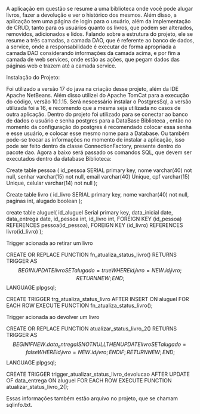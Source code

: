 A aplicação em questão se resume a uma biblioteca onde você pode alugar livros, fazer a devolução e ver o histórico dos mesmos. Além disso, a aplicação tem uma página de login para o usuário, além da implementação de CRUD, tanto para os usuários quanto os livros,
que podem ser alterados, removidos, adicionados e lidos. Falando sobre a estrutura do projeto, ele se resume a três camadas, a camada DAO, que é referente ao banco de dados, a service, onde a responsabilidade é executar de forma apropriada a camada DAO considerando informações da camada acima, e por fim a camada de web services, onde estão as ações, que pegam dados das páginas web e trazem até a camada service.


Instalação do Projeto:

  Foi utilizado a versão 17 do java na criação desse projeto, além da IDE Apache NetBeans. Além disso utilizei do Apache TomCat para a execução do código, versão 10.1.15.
  Será nescessário instalar o PostgresSql, a versão utilizada foi a 16, e recomendo que a mesma seja utilizada no casos de outra aplicação.
Dentro do projeto foi utilizado para se conectar ao banco de dados o usuário e senha postgres para a DataBase Biblioteca , então no momento da configuração do postgres é recomendado colocar essa senha e esse usuário,
e colocar esse mesmo nome para a Database. Ou também pode-se trocar as informações no momento de instalar a aplicação, isso pode ser feito dentro da classe ConnectionFactory, presente dentro do pacote dao.
Agora a baixo será passado os comandos SQL, que devem ser executados dentro da database Biblioteca:

Create table pessoa (
	id_pessoa SERIAL primary key,
	nome varchar(40) not null,
	senhar varchar(15) not null,
	email varchar(40) Unique,
	cpf varchar(15) Unique,
	celular varchar(14) not null
);


Create table livro (
	id_livro SERIAL primary key,
	nome varchar(40) not null,
	paginas int,
              alugado boolean
);

create table aluguel(
	id_aluguel Serial primary key,
	data_inicial date,
	data_entrega date,
	id_pessoa int,
	id_livro int,
	FOREIGN KEY (id_pessoa) REFERENCES pessoa(id_pessoa),
	FOREIGN KEY (id_livro) REFERENCES livro(id_livro)
);




Trigger acionada ao retirar um livro

CREATE OR REPLACE FUNCTION fn_atualiza_status_livro()
RETURNS TRIGGER AS $$
BEGIN
    UPDATE livro SET alugado = true WHERE id_livro = NEW.id_livro;
    RETURN NEW;
END;
$$ LANGUAGE plpgsql;


CREATE TRIGGER trg_atualiza_status_livro
AFTER INSERT ON aluguel
FOR EACH ROW
EXECUTE FUNCTION fn_atualiza_status_livro();



Trigger acionada ao devolver um livro

CREATE OR REPLACE FUNCTION atualizar_status_livro_2()
RETURNS TRIGGER AS
$$
BEGIN
    IF NEW.data_entrega IS NOT NULL THEN
        UPDATE livro
        SET alugado = false
        WHERE id_livro = NEW.id_livro;
    END IF;
    RETURN NEW;
END;
$$
LANGUAGE plpgsql;

CREATE TRIGGER trigger_atualizar_status_livro_devolucao
AFTER UPDATE OF data_entrega ON aluguel
FOR EACH ROW
EXECUTE FUNCTION atualizar_status_livro_2();

Essas informações também estão arquivo no projeto, que se chamam sqlinfo.txt.
